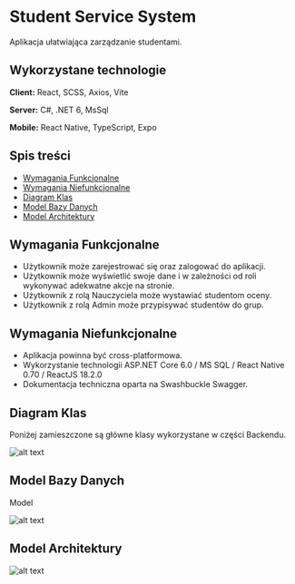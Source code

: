 
# Student Service System

Aplikacja ułatwiająca zarządzanie studentami.




## Wykorzystane technologie

**Client:** React, SCSS, Axios, Vite

**Server:** C#, .NET 6, MsSql

**Mobile:** React Native, TypeScript, Expo


## Spis treści

 - [Wymagania Funkcjonalne](#-wymagania-funkcjonalne)
 - [Wymagania Niefunkcjonalne](#-wymagania-niefunkcjonalne)
 - [Diagram Klas](#-diagram-klas)
 - [Model Bazy Danych](#-model-bazy-danych)
 - [Model Architektury](#-model-architektury)
 

## Wymagania Funkcjonalne

 - Użytkownik może zarejestrować się oraz zalogować do aplikacji.
 - Użytkownik może wyświetlić swoje dane i w zależności od roli wykonywać adekwatne akcje na stronie.
 - Użytkownik z rolą Nauczyciela może wystawiać studentom oceny.
 - Użytkownik z rolą Admin może przypisywać studentów do grup.

## Wymagania Niefunkcjonalne

 - Aplikacja powinna być cross-platformowa.
 - Wykorzystanie technologii ASP.NET Core 6.0 / MS SQL / React Native 0.70 / ReactJS 18.2.0
 - Dokumentacja techniczna oparta na Swashbuckle Swagger.

## Diagram Klas

Poniżej zamieszczone są główne klasy wykorzystane w części Backendu.

![alt text](https://github.com/FilipSokol/2022_GR2_Z6_BACKEND/tree/master/Img/ClassDiagram.png?raw=true)
## Model Bazy Danych

Model

![alt text](https://github.com/FilipSokol/2022_GR2_Z6_BACKEND/tree/master/Img/database_model.png?raw=true)
## Model Architektury

![alt text](https://github.com/FilipSokol/2022_GR2_Z6_BACKEND/tree/master/Img/Architecture.png?raw=true)
